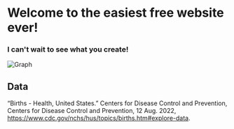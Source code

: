 # Welcome to the easiest free website ever!

### I can't wait to see what you create!

![Graph](projects/us_birth_rate_trends/graphs/cdc_approx_pop.png)

## Data
“Births - Health, United States.” Centers for Disease Control and Prevention, Centers for Disease Control and Prevention,
	12 Aug. 2022, https://www.cdc.gov/nchs/hus/topics/births.htm#explore-data.
